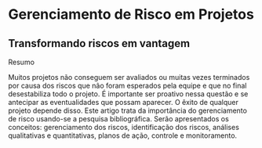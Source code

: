 # Gerenciamento de Risco em Projetos

## Transformando riscos em vantagem

Resumo

Muitos projetos não conseguem ser avaliados ou muitas vezes terminados por causa dos riscos que não foram esperados pela equipe e que no final desestabiliza todo o projeto. É importante ser proativo nessa questão e se antecipar as eventualidades que possam aparecer. O êxito de qualquer projeto depende disso. Este artigo trata da importância do gerenciamento de risco usando-se a pesquisa bibliográfica. Serão apresentados os conceitos: gerenciamento dos riscos, identificação dos riscos, análises qualitativas e quantitativas, planos de ação, controle e monitoramento.
